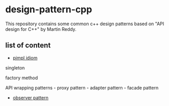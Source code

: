 # design-pattern-cpp
This repository contains some common c++ design patterns based on "API design for C++" by Martin Reddy.

## list of content
* [pimpl idiom](https://github.com/yijiem/design-pattern-cpp/tree/master/pimpl)

singleton

factory method

API wrapping patterns
    - proxy pattern
    - adapter pattern
    - facade pattern

* [observer pattern](https://github.com/yijiem/design-pattern-cpp/tree/master/observer)
